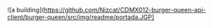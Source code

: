 ![a building](https://github.com/Nizcat/CDMX012-burger-queen-api-client/burger-queen/src/img/readme/portada.JGP]
